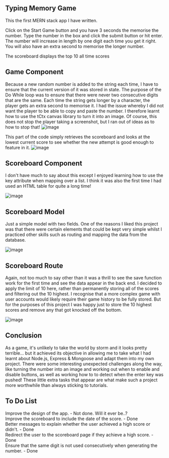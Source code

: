 ## Typing Memory Game

This the first MERN stack app I have written.

Click on the Start Game button and you have 3 seconds the memorise the number.
Type the number in the box and click the submit button or hit enter.
The number will increase in length by one digit each time you get it right.
You will also have an extra second to memorise the longer number.

The scoreboard displays the top 10 all time scores

## Game Component

Because a new random number is added to the string each time, I have to ensure that the current version of it was stored in state. 
The purpose of the Do While loop was to ensure that there were never two consecutive digits that are the same.
Each time the string gets longer by a character, the player gets an extra second to memorise it.
I had the issue whereby I did not want the player to be able to copy and paste the number. I therefore learnt how to use the tCtx canvas library to turn it into an image. Of course, this does not stop the player taking a screenshot, but I ran out of ideas as to how to stop that!
![image](https://user-images.githubusercontent.com/18460931/166291132-11a96216-e8fe-484f-978c-b249d4766c56.png)

This part of the code simply retrieves the scoreboard and looks at the lowest current score to see whether the new attempt is good enough to feature in it.
![image](https://user-images.githubusercontent.com/18460931/166292215-ad7e45b0-fd12-41c6-a884-8099fec2777a.png)

## Scoreboard Component
I don't have much to say about this except I enjoyed learning how to use the key attribute when mapping over a list. I think it was also the first time I had used an HTML table for quite a long time!

![image](https://user-images.githubusercontent.com/18460931/166292554-dd35650c-7fdf-4ba1-9645-1c3a2b91bbac.png)

## Scoreboard Model
Just a simple model with two fields. One of the reasons I liked this project was that there were certain elements that could be kept very simple whilst I practiced other skills such as routing and mapping the data from the database.

![image](https://user-images.githubusercontent.com/18460931/166292889-7a43c04c-1ab5-4ffe-af14-ac7187e84cf9.png)

## Scoreboard Route
Again, not too much to say other than it was a thrill to see the save function work for the first time and see the data appear in the back end. I decided to apply the limit of 10 here, rather than permanently storing all of the scores and filtering out the 10 highest. I recognise that a more complex game with user accounts would likely require their game history to be fully stored. But for the purposes of this project I was happy just to store the 10 highest scores and remove any that got knocked off the bottom.

![image](https://user-images.githubusercontent.com/18460931/166292981-91e8d3f8-fe27-4d8a-84c3-695e41f0bd55.png)

## Conclusion
As a game, it's unlikely to take the world by storm and it looks pretty terrible... but it achieved its objective in allowing me to take what I had learnt about Node.js, Express & Mongoose and adapt them into my own project. There were some interesting unexpected challenges along the way, like turning the number into an image and working out when to enable and disable buttons, as well as working how to to detect when the enter key was pushed! These little extra tasks that appear are what make such a project more worthwhile than always sticking to tutorials.

## To Do List

Improve the design of the app. - Not done. Will it ever be..?<br />
Improve the scoreboard to include the date of the score. - Done<br />
Better messages to explain whether the user achieved a high score or didn't. - Done<br />
Redirect the user to the scoreboard page if they achieve a high score. - Done<br />
Ensure that the same digit is not used consecutively when generating the number. - Done<br />
